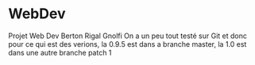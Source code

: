 # WebDev
Projet Web Dev Berton Rigal Gnolfi
On a un peu tout testé sur Git et donc pour ce qui est des verions, la 0.9.5 est dans a branche master, la 1.0 est dans une autre branche patch 1
